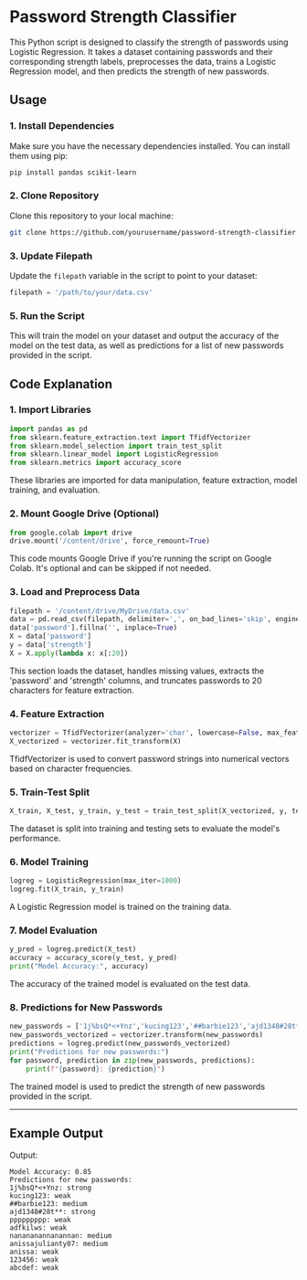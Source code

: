 # Password Strength Classifier

This Python script is designed to classify the strength of passwords using Logistic Regression. It takes a dataset containing passwords and their corresponding strength labels, preprocesses the data, trains a Logistic Regression model, and then predicts the strength of new passwords.

## Usage

### 1. Install Dependencies

Make sure you have the necessary dependencies installed. You can install them using pip:

```bash
pip install pandas scikit-learn
```

### 2. Clone Repository

Clone this repository to your local machine:

```bash
git clone https://github.com/yourusername/password-strength-classifier.git
```

### 3. Update Filepath

Update the `filepath` variable in the script to point to your dataset:

```python
filepath = '/path/to/your/data.csv'
```

### 5. Run the Script
This will train the model on your dataset and output the accuracy of the model on the test data, as well as predictions for a list of new passwords provided in the script.

## Code Explanation

### 1. Import Libraries

```python
import pandas as pd
from sklearn.feature_extraction.text import TfidfVectorizer
from sklearn.model_selection import train_test_split
from sklearn.linear_model import LogisticRegression
from sklearn.metrics import accuracy_score
```

These libraries are imported for data manipulation, feature extraction, model training, and evaluation.

### 2. Mount Google Drive (Optional)

```python
from google.colab import drive
drive.mount('/content/drive', force_remount=True)
```

This code mounts Google Drive if you're running the script on Google Colab. It's optional and can be skipped if not needed.

### 3. Load and Preprocess Data

```python
filepath = '/content/drive/MyDrive/data.csv'
data = pd.read_csv(filepath, delimiter=',', on_bad_lines='skip', engine='python')
data['password'].fillna('', inplace=True)
X = data['password']
y = data['strength']
X = X.apply(lambda x: x[:20])
```

This section loads the dataset, handles missing values, extracts the 'password' and 'strength' columns, and truncates passwords to 20 characters for feature extraction.

### 4. Feature Extraction

```python
vectorizer = TfidfVectorizer(analyzer='char', lowercase=False, max_features=500)
X_vectorized = vectorizer.fit_transform(X)
```

TfidfVectorizer is used to convert password strings into numerical vectors based on character frequencies.

### 5. Train-Test Split

```python
X_train, X_test, y_train, y_test = train_test_split(X_vectorized, y, test_size=0.2, random_state=42)
```

The dataset is split into training and testing sets to evaluate the model's performance.

### 6. Model Training

```python
logreg = LogisticRegression(max_iter=1000)
logreg.fit(X_train, y_train)
```

A Logistic Regression model is trained on the training data.

### 7. Model Evaluation

```python
y_pred = logreg.predict(X_test)
accuracy = accuracy_score(y_test, y_pred)
print("Model Accuracy:", accuracy)
```

The accuracy of the trained model is evaluated on the test data.

### 8. Predictions for New Passwords

```python
new_passwords = ['1j%bsQ*<+Ynz','kucing123','##barbie123','ajd1348#28t**','ppppppppp','adfkilws','nanananannanannan','anissajulianty07','anissa','123456','abcdef']
new_passwords_vectorized = vectorizer.transform(new_passwords)
predictions = logreg.predict(new_passwords_vectorized)
print("Predictions for new passwords:")
for password, prediction in zip(new_passwords, predictions):
    print(f"{password}: {prediction}")
```

The trained model is used to predict the strength of new passwords provided in the script.

---
## Example Output

Output:
```
Model Accuracy: 0.85
Predictions for new passwords:
1j%bsQ*<+Ynz: strong
kucing123: weak
##barbie123: medium
ajd1348#28t**: strong
ppppppppp: weak
adfkilws: weak
nanananannanannan: medium
anissajulianty07: medium
anissa: weak
123456: weak
abcdef: weak
```
